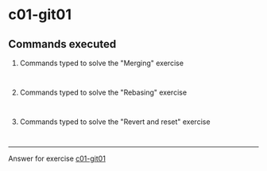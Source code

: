 # c01-git01

## Commands executed

1. Commands typed to solve the "Merging" exercise
```


```

2. Commands typed to solve the "Rebasing" exercise
```


```

3. Commands typed to solve the "Revert and reset" exercise
```


```

<!-- Don't change anything below this point-->
<!-- Before commiting, remove both commented lines--> 
***
Answer for exercise [c01-git01](https://github.com/devopsacademyau/academy/blob/c54d252bda58575e9dc9f92718237bed58aae772/classes/01class/exercises/c01-git01/README.md)
